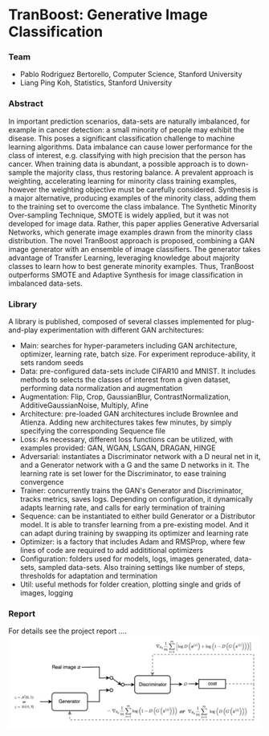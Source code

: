 # TranBoost: Generative Image Classification

### Team
- Pablo Rodriguez Bertorello, Computer Science, Stanford University
- Liang Ping Koh, Statistics, Stanford University

### Abstract
In important prediction scenarios, data-sets are naturally imbalanced, for example in cancer detection: a small minority of people may exhibit the disease. This poses a significant classification challenge to machine learning algorithms. Data imbalance can cause lower performance for the class of interest, e.g. classifying with high precision that the person has cancer. When training data is abundant, a possible approach is to down-sample the majority class, thus restoring balance.  A prevalent approach is weighting, accelerating learning for minority class training examples, however the weighting objective must be carefully considered. Synthesis is a major alternative, producing examples of the minority class, adding them to the training set to overcome the class imbalance. The Synthetic Minority Over-sampling Technique, SMOTE is widely applied, but it was not developed for image data. Rather, this paper applies Generative Adversarial Networks, which generate image examples drawn from the minority class distribution. The novel TranBoost approach is proposed, combining a GAN image generator with an ensemble of image classifiers. The generator takes advantage of Transfer Learning, leveraging knowledge about majority classes to learn how to best generate minority examples. Thus, TranBoost outperforms SMOTE and Adaptive Synthesis for image classification in imbalanced data-sets.

### Library
A library is published, composed of several classes implemented for plug-and-play experimentation with different GAN architectures:
- Main: searches for hyper-parameters including GAN architecture, optimizer, learning rate, batch size.  For experiment reproduce-ability, it sets random seeds 
- Data: pre-configured data-sets include CIFAR10 and MNIST. It includes methods to selects the classes of interest from a given dataset, performing data normalization and augmentation
- Augmentation: Flip, Crop, GaussianBlur, ContrastNormalization, AdditiveGaussianNoise, Multiply, Afine
- Architecture: pre-loaded GAN architectures include Brownlee and Atienza. Adding new architectures takes few minutes, by simply specifying the corresponding Sequence file 
- Loss: As necessary, different loss functions can be utilized, with examples provided: GAN, WGAN, LSGAN, DRAGAN, HINGE
- Adversarial: instantiates a Discriminator network with a D neural net in it, and a Generator network with a G and the same D networks in it. The learning rate is set lower for the Discriminator, to ease training convergence
- Trainer: concurrently trains the GAN's Generator and Discriminator, tracks metrics, saves logs.  Depending on configuration, it dynamically adapts learning rate, and calls for early termination of training 
- Sequence: can be instantiated to either build Generator or a Distributor model.  It is able to transfer learning  from a pre-existing model. And it can adapt during training by swapping its optimizer and learning rate 
- Optimizer: is a factory that includes Adam and RMSProp, where few lines of code are required to add addititional optimizers 
- Configuration: folders used for models, logs, images generated, data-sets, sampled data-sets. Also training settings like number of steps, thresholds for adaptation and termination
- Util: useful methods for folder creation, plotting single and grids of images, logging 

### Report
For details see the project report ....
![picture](img/gan-loss.png)
